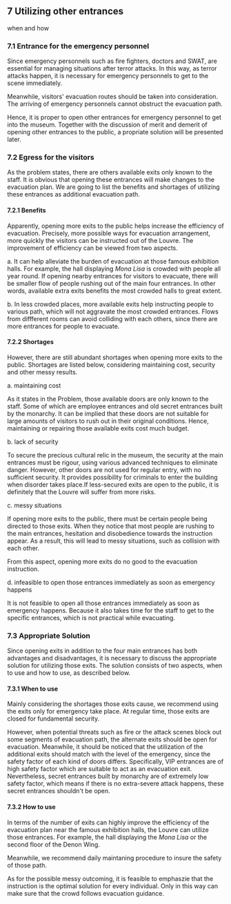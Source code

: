 ## 7 Utilizing other entrances

when and how

### 7.1 Entrance for the emergency personnel

Since emergency personnels such as fire fighters, doctors and SWAT, are essential for managing situations after terror attacks. In this way, as terror attacks happen, it is necessary for emergency personnels to get to the scene immediately. 

Meanwhile, visitors' evacuation routes should be taken into consideration. The arriving of emergency personnels cannot obstruct the evacuation path. 

Hence, it is proper to open other entrances for emergency personnel to get into the museum. Together with the discussion of merit and demerit of opening other entrances to the public, a propriate solution will be presented later.

### 7.2 Egress for the visitors

As the problem states, there are others available exits only known to the staff. It is obvious that opening these entrances will make changes to the evacuation plan. We are going to list the benefits and shortages of utilizing these entrances as additional evacuation path.

#### 7.2.1 Benefits

Apparently, opening more exits to the public helps increase the efficiency of evacuation. Precisely, more possible ways for evacuation arrangement, more quickly the visitors can be instructed out of the Louvre.  The improvement of efficiency can be viewed from two aspects.

a. It can help alleviate the burden of evacuation at those famous exhibition halls. For example, the hall displaying *Mona Lisa* is crowded with people all year round. If opening nearby entrances for visitors to evacuate, there will be smaller flow of people rushing out of the main four entrances. In other words, available extra exits benefits the most crowded halls to great extent.

b. In less crowded places, more available exits help instructing people to various path, which will not aggravate the most crowded entrances. Flows from diffferent rooms can avoid colliding with each others, since there are more entrances for people to evacuate.

#### 7.2.2 Shortages

However, there are still abundant shortages when opening more exits to the public. Shortages are listed below, considering maintaining cost, security and other messy results.

a. maintaining cost

As it states in the Problem, those available doors are only known to the staff. Some of which are employee entrances and old secret entrances built by the monarchy. It can be implied that these doors are not suitable for large amounts of visitors to rush out in their original conditions. Hence, maintaining or repairing those available exits cost much budget.

b. lack of security

To secure the precious cultural relic in the museum, the security at the main entrances must be rigour, using various advanced techniques to eliminate danger. However, other doors are not used for regular entry, with no sufficient security. It provides possibility for criminals to enter the building when disorder takes place.If less-secured exits are open to the public, it is definitely that the Louvre will suffer from more risks.

c. messy situations

If opening more exits to the public, there must be certain people being directed to those exits. When they notice that most people are rushing to the main entrances, hesitation and disobedience towards the instruction appear. As a result, this will lead to messy situations, such as collision with each other.

From this aspect, opening more exits do no good to the evacuation instruction.

d. infeasible to open those entrances immediately as soon as emergency happens

It is not feasible to open all those entrances immediately as soon as emergency happens. Because it also takes time for the staff to get to the specific entrances, which is not practical while evacuating.

###  7.3 Appropriate Solution

Since opening exits in addition to the four main entrances has both advantages and disadvantages, it is necessary to discuss the appropriate solution for utilizing those exits. The solution consists of two aspects, when to use and how to use, as described below.

#### 7.3.1 When to use

Mainly considering the shortages those exits cause, we recommend using the exits only for emergency take place. At regular time, those exits are closed for fundamental security.

However, when potential threats such as fire or the attack scenes block out some segments of evacuation path, the alternate exits should be open for evacuation. Meanwhile, it should be noticed that the utilization of the additional exits should match with the level of the emergency, since the safety factor of each kind of doors differs. Specifically, VIP entrances are of high safety factor which are suitable to act as an evacuation exit. Nevertheless, secret entrances built by monarchy are of extremely low safety factor, which means if there is no extra-severe attack happens, these secret entrances shouldn't be open.

#### 7.3.2 How to use

In terms of the number of exits can highly improve the efficiency of the evacuation plan near the famous exhibition halls, the Louvre can utilize those entrances. For example, the hall displaying the *Mona Lisa* or the second floor of the Denon Wing.

Meanwhile, we recommend daily maintaning procedure to insure the safety of those path.

As for the possible messy outcoming, it is feasible to emphaszie that the instruction is the optimal solution for every individual. Only in this way can make sure that the crowd follows evacuation guidance.




